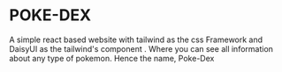 # POKE-DEX

A simple react based website with tailwind as the css Framework and DaisyUI as the tailwind's component . Where you can see all information about any type of pokemon. Hence the name, Poke-Dex
